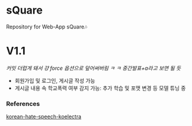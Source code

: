 # sQuare
Repository for Web-App sQuare🎶

# V1.1
 <i>커밋 더럽게 돼서 걍 force 옵션으로 덮어써버림 ㅋ ㅋ 중간발표+a라고 보면 될 듯</i>
 - 회원가입 및 로그인, 게시글 작성 가능
 - 게시글 내용 속 학교폭력 여부 감지 가능: 추가 학습 및 포맷 변경 등 모델 튜닝 중
    
### References
[korean-hate-speech-koelectra](https://github.com/monologg/korean-hate-speech-koelectra)
